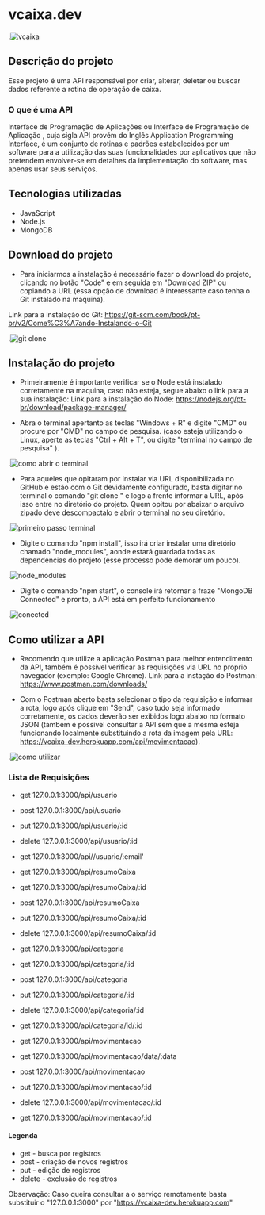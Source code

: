 # vcaixa.dev

.![vcaixa](https://cdn.startupi.com.br/wp-content/uploads/2018/04/api.png)

## Descrição do projeto

Esse projeto é uma API responsável por criar, alterar, deletar ou buscar dados referente a rotina de operação de caixa.

### O que é uma API

Interface de Programação de Aplicações ou Interface de Programação de Aplicação , cuja sigla API provém do Inglês Application Programming Interface, é um conjunto de rotinas e padrões estabelecidos por um software para a utilização das suas funcionalidades por aplicativos que não pretendem envolver-se em detalhes da implementação do software, mas apenas usar seus serviços.

## Tecnologias utilizadas

- JavaScript
- Node.js
- MongoDB

## Download do projeto

- Para iniciarmos a instalação é necessário fazer o download do projeto, clicando no botão "Code" e em seguida em "Download ZIP" ou copiando a URL (essa opção de download é interessante caso tenha o Git instalado na maquina).

Link para a instalação do Git: https://git-scm.com/book/pt-br/v2/Come%C3%A7ando-Instalando-o-Git

.![git clone](https://uploaddeimagens.com.br/images/002/844/430/full/git_clone.png?1598194955)

## Instalação do projeto

- Primeiramente é importante verificar se o Node está instalado corretamente na maquina, caso não esteja, segue abaixo o link para a sua instalação:
Link para a instalação do Node: https://nodejs.org/pt-br/download/package-manager/

- Abra o terminal apertanto as teclas "Windows + R" e digite "CMD" ou procure por "CMD" no campo de pesquisa. (caso esteja utilizando o Linux, aperte as teclas "Ctrl + Alt + T", ou digite "terminal no campo de pesquisa" ).

.![como abrir o terminal](https://uploaddeimagens.com.br/images/002/844/468/full/prompt.PNG?1598196010)

- Para aqueles que opitaram por instalar via URL disponibilizada no GitHub e estão com o Git devidamente configurado, basta digitar no terminal o comando "git clone " e logo a frente informar a URL, após isso entre no diretório do projeto. Quem opitou por abaixar o arquivo zipado deve descompactalo e abrir o terminal no seu diretório.

.![primeiro passo terminal](https://uploaddeimagens.com.br/images/002/844/482/original/download.png?1598196452)

- Digite o comando "npm install", isso irá criar instalar uma diretório chamado "node_modules", aonde estará guardada todas as dependencias do projeto (esse processo pode demorar um pouco).

.![node_modules](https://uploaddeimagens.com.br/images/002/844/490/full/node_modules.png?1598197156)

- Digite o comando "npm start", o console irá retornar a fraze "MongoDB Connected" e pronto, a API está em perfeito funcionamento

.![conected](https://uploaddeimagens.com.br/images/002/844/495/original/conected.png?1598197467)

## Como utilizar a API

- Recomendo que utilize a aplicação Postman para melhor entendimento da API, também é possível verificar as requisições via URL no proprio navegador (exemplo: Google Chrome).
Link para a instação do Postman: https://www.postman.com/downloads/

- Com o Postman aberto basta selecionar o tipo da requisição e informar a rota, logo após clique em "Send", caso tudo seja informado corretamente, os dados deverão ser exibidos logo abaixo no formato JSON (também é possivel consultar a API sem que a mesma esteja funcionando localmente substituindo a rota da imagem pela URL: https://vcaixa-dev.herokuapp.com/api/movimentacao).

.![como utilizar](https://uploaddeimagens.com.br/images/002/844/511/original/como_utilizar.png?1598198270)

### Lista de Requisições

- get 127.0.0.1:3000/api/usuario
- post 127.0.0.1:3000/api/usuario
- put 127.0.0.1:3000/api/usuario/:id
- delete 127.0.0.1:3000/api/usuario/:id
- get 127.0.0.1:3000/api//usuario/:email'

- get 127.0.0.1:3000/api/resumoCaixa
- get 127.0.0.1:3000/api/resumoCaixa/:id
- post 127.0.0.1:3000/api/resumoCaixa
- put 127.0.0.1:3000/api/resumoCaixa/:id
- delete 127.0.0.1:3000/api/resumoCaixa/:id

- get 127.0.0.1:3000/api/categoria
- get 127.0.0.1:3000/api/categoria/:id
- post 127.0.0.1:3000/api/categoria
- put 127.0.0.1:3000/api/categoria/:id
- delete 127.0.0.1:3000/api/categoria/:id
- get 127.0.0.1:3000/api/categoria/id/:id

- get 127.0.0.1:3000/api/movimentacao
- get 127.0.0.1:3000/api/movimentacao/data/:data
- post 127.0.0.1:3000/api/movimentacao
- put 127.0.0.1:3000/api/movimentacao/:id
- delete 127.0.0.1:3000/api/movimentacao/:id
- get 127.0.0.1:3000/api/movimentacao/:id

#### Legenda
- get - busca por registros
- post - criação de novos registros
- put - edição de registros
- delete - exclusão de registros

Observação: Caso queira consultar a o serviço remotamente basta substituir o "127.0.0.1:3000" por "https://vcaixa-dev.herokuapp.com"

